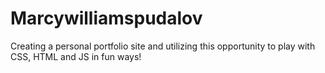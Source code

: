 # Marcywilliamspudalov
Creating a personal portfolio site and utilizing this opportunity to play with CSS, HTML and JS in fun ways!


